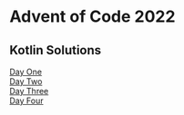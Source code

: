 # Advent of Code 2022
## Kotlin Solutions
[Day One](Kotlin/src/main/kotlin/Days/DayOne.kt)  
[Day Two](Kotlin/src/main/kotlin/Days/DayTwo.kt)  
[Day Three](Kotlin/src/main/kotlin/Days/DayThree.kt)  
[Day Four](Kotlin/src/main/kotlin/Days/DayFour.kt)  
